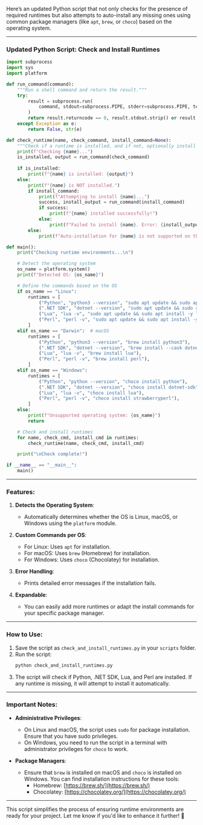 Here’s an updated Python script that not only checks for the presence of required runtimes but also attempts to auto-install any missing ones using common package managers (like `apt`, `brew`, or `choco`) based on the operating system.

---

### Updated Python Script: Check and Install Runtimes

```python
import subprocess
import sys
import platform

def run_command(command):
    """Run a shell command and return the result."""
    try:
        result = subprocess.run(
            command, stdout=subprocess.PIPE, stderr=subprocess.PIPE, text=True, shell=True
        )
        return result.returncode == 0, result.stdout.strip() or result.stderr.strip()
    except Exception as e:
        return False, str(e)

def check_runtime(name, check_command, install_command=None):
    """Check if a runtime is installed, and if not, optionally install it."""
    print(f"Checking {name}...")
    is_installed, output = run_command(check_command)
    
    if is_installed:
        print(f"{name} is installed: {output}")
    else:
        print(f"{name} is NOT installed.")
        if install_command:
            print(f"Attempting to install {name}...")
            success, install_output = run_command(install_command)
            if success:
                print(f"{name} installed successfully!")
            else:
                print(f"Failed to install {name}. Error: {install_output}")
        else:
            print(f"Auto-installation for {name} is not supported on this OS.")

def main():
    print("Checking runtime environments...\n")

    # Detect the operating system
    os_name = platform.system()
    print(f"Detected OS: {os_name}")

    # Define the commands based on the OS
    if os_name == "Linux":
        runtimes = [
            ("Python", "python3 --version", "sudo apt update && sudo apt install -y python3"),
            (".NET SDK", "dotnet --version", "sudo apt update && sudo apt install -y dotnet-sdk-6.0"),
            ("Lua", "lua -v", "sudo apt update && sudo apt install -y lua5.4"),
            ("Perl", "perl -v", "sudo apt update && sudo apt install -y perl"),
        ]
    elif os_name == "Darwin":  # macOS
        runtimes = [
            ("Python", "python3 --version", "brew install python3"),
            (".NET SDK", "dotnet --version", "brew install --cask dotnet-sdk"),
            ("Lua", "lua -v", "brew install lua"),
            ("Perl", "perl -v", "brew install perl"),
        ]
    elif os_name == "Windows":
        runtimes = [
            ("Python", "python --version", "choco install python"),
            (".NET SDK", "dotnet --version", "choco install dotnet-sdk"),
            ("Lua", "lua -v", "choco install lua"),
            ("Perl", "perl -v", "choco install strawberryperl"),
        ]
    else:
        print(f"Unsupported operating system: {os_name}")
        return

    # Check and install runtimes
    for name, check_cmd, install_cmd in runtimes:
        check_runtime(name, check_cmd, install_cmd)

    print("\nCheck complete!")

if __name__ == "__main__":
    main()
```

---

### Features:
1. **Detects the Operating System**:
   - Automatically determines whether the OS is Linux, macOS, or Windows using the `platform` module.

2. **Custom Commands per OS**:
   - For Linux: Uses `apt` for installation.
   - For macOS: Uses `brew` (Homebrew) for installation.
   - For Windows: Uses `choco` (Chocolatey) for installation.

3. **Error Handling**:
   - Prints detailed error messages if the installation fails.

4. **Expandable**:
   - You can easily add more runtimes or adapt the install commands for your specific package manager.

---

### How to Use:
1. Save the script as `check_and_install_runtimes.py` in your `scripts` folder.
2. Run the script:
   ```bash
   python check_and_install_runtimes.py
   ```
3. The script will check if Python, .NET SDK, Lua, and Perl are installed. If any runtime is missing, it will attempt to install it automatically.

---

### Important Notes:
- **Administrative Privileges**:
  - On Linux and macOS, the script uses `sudo` for package installation. Ensure that you have sudo privileges.
  - On Windows, you need to run the script in a terminal with administrator privileges for `choco` to work.

- **Package Managers**:
  - Ensure that `brew` is installed on macOS and `choco` is installed on Windows. You can find installation instructions for these tools:
    - Homebrew: [https://brew.sh/](https://brew.sh/)
    - Chocolatey: [https://chocolatey.org/](https://chocolatey.org/)

---

This script simplifies the process of ensuring runtime environments are ready for your project. Let me know if you'd like to enhance it further! 🚀
